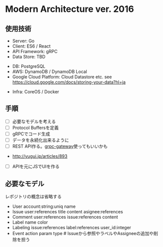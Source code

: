 # Modern Architecture ver. 2016

## 使用技術

* Server: Go
* Client: ES6 / React
* API Framework: gRPC
* Data Store: TBD
 - DB: PostgreSQL
 - AWS: DynamoDB / DynamoDB Local
 - Google Cloud Platform: Cloud Datastore etc. see https://cloud.google.com/docs/storing-your-data?hl=ja
* Infra: CoreOS / Docker

## 手順

* [ ] 必要なモデルを考える
* [ ] Protocol Buffersを定義
* [ ] gRPCでコード生成
* [ ] データを永続化出来るように
* [ ] REST API作る。[grpc-gateway](https://github.com/gengo/grpc-gateway)使ってもいいかも
 - http://yugui.jp/articles/893
* [ ] APIを元にJSでUIを作る

## 必要なモデル

レポジトリの概念は省略する

* User account:string:uniq name
* Issue user:references title content asignee:references
* Comment user:references issue:references content
* Label name color
* Labeling issue:references label:references user_id:integer
* Event action param type  # Issueから参照やラベルやAssigneeの追加や削除を担う
